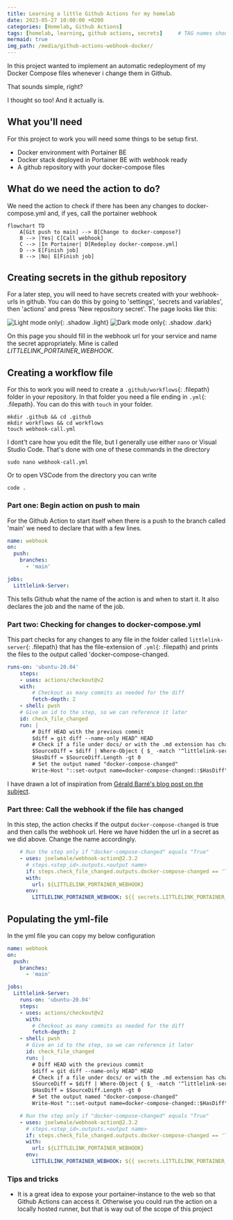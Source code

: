 ```yaml
---
title: Learning a little Github Actions for my homelab
date: 2023-05-27 10:00:00 +0200
categories: [Homelab, Github Actions]
tags: [homelab, learning, github actions, secrets]     # TAG names should always be lowercase
mermaid: true
img_path: /media/github-actions-webhook-docker/
---
```

In this project wanted to implement an automatic redeployment of my Docker Compose files whenever i change them in Github.

That sounds simple, right?

I thought so too! And it actually is.

## What you'll need
For this project to work you will need some things to be setup first.
* Docker environment with Portainer BE
* Docker stack deployed in Portainer BE with webhook ready
* A github repository with your docker-compose files

## What do we need the action to do?
We need the action to check if there has been any changes to docker-compose.yml and, if yes, call the portainer webhook

```mermaid
flowchart TD
    A[Git push to main] --> B[Change to docker-compose?]
    B --> |Yes| C[Call webhook]
    C --> |In Portainer| D[Redeploy docker-compose.yml]
    D --> E[Finish job]
    B --> |No| E[Finish job]
```

## Creating secrets in the github repository
For a later step, you will need to have secrets created with your webhook-urls in github. You can do this by going to 'settings', 'secrets and variables', then 'actions' and press 'New repository secret'. The page looks like this:

![Light mode only](secrets-light.png){: .shadow .light}
![Dark mode only](secrets-dark.png){: .shadow .dark}

On this page you should fill in the webhook url for your service and name the secret appropriately. Mine is called _LITTLELINK_PORTAINER_WEBHOOK_.

## Creating a workflow file
For this to work you will need to create a `.github/workflows`{: .filepath} folder in your repository. In that folder you need a file ending in `.yml`{: .filepath}. You can do this with `touch` in your folder.
```console
mkdir .github && cd .github
mkdir workflows && cd workflows
touch webhook-call.yml
```
I dont't care how you edit the file, but I generally use either `nano` or Visual Studio Code.
That's done with one of these commands in the directory
```console
sudo nano webhook-call.yml
```
Or to open VSCode from the directory you can write
```console
code .
```
### Part one: Begin action on push to main
For the Github Action to start itself when there is a push to the branch called 'main' we need to declare that with a few lines.
```yml
name: webhook
on:
  push:
    branches:
      - 'main'

jobs:
  Littlelink-Server:
```
This tells Github what the name of the action is and when to start it. It also declares the job and the name of the job.
### Part two: Checking for changes to docker-compose.yml
This part checks for any changes to any file in the folder called `littlelink-server`{: .filepath} that has the file-extension of `.yml`{: .filepath} and prints the files to the output called 'docker-compose-changed.
```yml
runs-on: 'ubuntu-20.04'
    steps:
    - uses: actions/checkout@v2
    with:
        # Checkout as many commits as needed for the diff
        fetch-depth: 2
    - shell: pwsh
    # Give an id to the step, so we can reference it later
    id: check_file_changed
    run: |
        # Diff HEAD with the previous commit
        $diff = git diff --name-only HEAD^ HEAD
        # Check if a file under docs/ or with the .md extension has changed (added, modified, deleted)
        $SourceDiff = $diff | Where-Object { $_ -match '^littlelink-server/' -and $_ -match '.yml$' }
        $HasDiff = $SourceDiff.Length -gt 0
        # Set the output named "docker-compose-changed"
        Write-Host "::set-output name=docker-compose-changed::$HasDiff"
```
I have drawn a lot of inspiration from [Gérald Barré's blog post on the subject](https://www.meziantou.net/executing-github-actions-jobs-or-steps-only-when-specific-files-change.htm).
### Part three: Call the webhook if the file has changed
In this step, the action checks if the output `docker-compose-changed` is true and then calls the webhook url. Here we have hidden the url in a secret as we did above. Change the name accordingly.
```yml
    # Run the step only if "docker-compose-changed" equals "True"
    - uses: joelwmale/webhook-action@2.3.2
      # steps.<step_id>.outputs.<output name>
      if: steps.check_file_changed.outputs.docker-compose-changed == 'True'
      with:
        url: ${LITTLELINK_PORTAINER_WEBHOOK}
      env:
        LITTLELINK_PORTAINER_WEBHOOK: ${{ secrets.LITTLELINK_PORTAINER_WEBHOOK }}
```

## Populating the yml-file
In the yml file you can copy my below configuration
```yml
name: webhook
on:
  push:
    branches:
      - 'main'

jobs:
  Littlelink-Server:
    runs-on: 'ubuntu-20.04'
    steps:
    - uses: actions/checkout@v2
      with:
        # Checkout as many commits as needed for the diff
        fetch-depth: 2
    - shell: pwsh
      # Give an id to the step, so we can reference it later
      id: check_file_changed
      run: |
        # Diff HEAD with the previous commit
        $diff = git diff --name-only HEAD^ HEAD
        # Check if a file under docs/ or with the .md extension has changed (added, modified, deleted)
        $SourceDiff = $diff | Where-Object { $_ -match '^littlelink-server/' -and $_ -match '.yml$' }
        $HasDiff = $SourceDiff.Length -gt 0
        # Set the output named "docker-compose-changed"
        Write-Host "::set-output name=docker-compose-changed::$HasDiff"

    # Run the step only if "docker-compose-changed" equals "True"
    - uses: joelwmale/webhook-action@2.3.2
      # steps.<step_id>.outputs.<output name>
      if: steps.check_file_changed.outputs.docker-compose-changed == 'True'
      with:
        url: ${LITTLELINK_PORTAINER_WEBHOOK}
      env:
        LITTLELINK_PORTAINER_WEBHOOK: ${{ secrets.LITTLELINK_PORTAINER_WEBHOOK }}
```
### Tips and tricks
* It is a great idea to expose your portainer-instance to the web so that Github Actions can access it. Otherwise you could run the action on a locally hosted runner, but that is way out of the scope of this project
